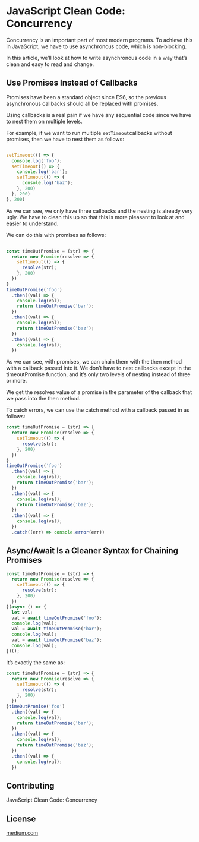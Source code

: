 # JavaScript Clean Code: Concurrency

Concurrency is an important part of most modern programs. To achieve this in JavaScript, we have to use asynchronous code, which is non-blocking.

In this article, we’ll look at how to write asynchronous code in a way that’s clean and easy to read and change.

## Use Promises Instead of Callbacks

Promises have been a standard object since ES6, so the previous asynchronous callbacks should all be replaced with promises.

Using callbacks is a real pain if we have any sequential code since we have to nest them on multiple levels.

For example, if we want to run multiple ``` setTimeout ```callbacks without promises, then we have to nest them as follows:

```typescript

setTimeout(() => {
  console.log('foo');
  setTimeout(() => {
    console.log('bar');
    setTimeout(() => {
      console.log('baz');
    }, 200)
  }, 200)
}, 200)

```

As we can see, we only have three callbacks and the nesting is already very ugly. We have to clean this up so that this is more pleasant to look at and easier to understand.

We can do this with promises as follows:


```typescript

const timeOutPromise = (str) => {
  return new Promise(resolve => {
    setTimeout(() => {
      resolve(str);
    }, 200)
  })
}
timeOutPromise('foo')
  .then((val) => {
    console.log(val);
    return timeOutPromise('bar');
  })
  .then((val) => {
    console.log(val);
    return timeOutPromise('baz');
  })
  .then((val) => {
    console.log(val);
  })

```

As we can see, with promises, we can chain them with the then method with a callback passed into it. We don’t have to nest callbacks except in the timeoutPromise function, and it’s only two levels of nesting instead of three or more.

We get the resolves value of a promise in the parameter of the callback that we pass into the then method.

To catch errors, we can use the catch method with a callback passed in as follows:

```typescript
const timeOutPromise = (str) => {
  return new Promise(resolve => {
    setTimeout(() => {
      resolve(str);
    }, 200)
  })
}
timeOutPromise('foo')
  .then((val) => {
    console.log(val);
    return timeOutPromise('bar');
  })
  .then((val) => {
    console.log(val);
    return timeOutPromise('baz');
  })
  .then((val) => {
    console.log(val);
  })
  .catch((err) => console.error(err))

```


## Async/Await Is a Cleaner Syntax for Chaining Promises

```typescript
const timeOutPromise = (str) => {
  return new Promise(resolve => {
    setTimeout(() => {
      resolve(str);
    }, 200)
  })
}(async () => {
  let val;
  val = await timeOutPromise('foo');
  console.log(val);
  val = await timeOutPromise('bar');
  console.log(val);
  val = await timeOutPromise('baz');
  console.log(val);
})();
```
It’s exactly the same as: 

```typescript
const timeOutPromise = (str) => {
  return new Promise(resolve => {
    setTimeout(() => {
      resolve(str);
    }, 200)
  })
}timeOutPromise('foo')
  .then((val) => {
    console.log(val);
    return timeOutPromise('bar');
  })
  .then((val) => {
    console.log(val);
    return timeOutPromise('baz');
  })
  .then((val) => {
    console.log(val);
  })
```
## Contributing
JavaScript Clean Code: Concurrency
## License
[medium.com](https://medium.com/better-programming/javascript-clean-code-concurrency-d5314cd856b2)